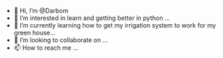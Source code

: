 - 👋 Hi, I’m @Darbom
- 👀 I’m interested in learn and getting better in python ...
- 🌱 I’m currently learning how to get my irrigation system to work for my green house...
- 💞️ I’m looking to collaborate on ...
- 📫 How to reach me ...

<!---
Darbom/Darbom is a ✨ special ✨ repository because its `README.md` (this file) appears on your GitHub profile.
You can click the Preview link to take a look at your changes.
--->
